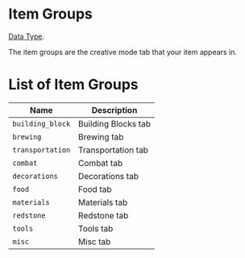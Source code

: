 # Item Groups

[Data Type](../data_types.md).

The item groups are the creative mode tab that your item appears in.

# List of Item Groups

  Name                |  Description
----------------------|-------------------------------
  `building_block`    |  Building Blocks tab
  `brewing`           |  Brewing tab
  `transportation`    |  Transportation tab
  `combat`            |  Combat tab
  `decorations`       |  Decorations tab
  `food`              |  Food tab
  `materials`         |  Materials tab
  `redstone`          |  Redstone tab
  `tools`             |  Tools tab
  `misc`              |  Misc tab